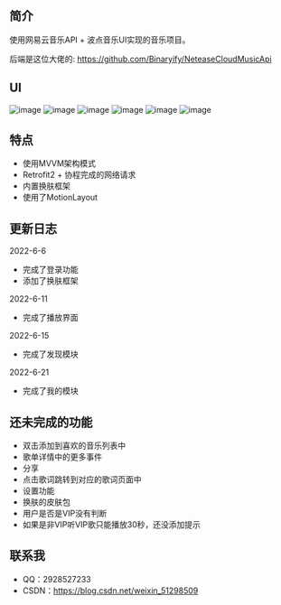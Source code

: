 ## 简介

使用网易云音乐API + 波点音乐UI实现的音乐项目。

后端是这位大佬的: https://github.com/Binaryify/NeteaseCloudMusicApi

## UI
![image](img/img1.jpg)
![image](img/img2.jpg)
![image](img/img3.jpg)
![image](img/img4.jpg)
![image](img/img5.jpg)
![image](img/img6.jpg)

## 特点
* 使用MVVM架构模式
* Retrofit2 + 协程完成的网络请求
* 内置换肤框架
* 使用了MotionLayout

## 更新日志

2022-6-6
* 完成了登录功能
* 添加了换肤框架

2022-6-11
* 完成了播放界面

2022-6-15
* 完成了发现模块

2022-6-21
* 完成了我的模块

## 还未完成的功能

* 双击添加到喜欢的音乐列表中
* 歌单详情中的更多事件
* 分享
* 点击歌词跳转到对应的歌词页面中
* 设置功能
* 换肤的皮肤包
* 用户是否是VIP没有判断
* 如果是非VIP听VIP歌只能播放30秒，还没添加提示


## 联系我

* QQ：2928527233
* CSDN：https://blog.csdn.net/weixin_51298509

